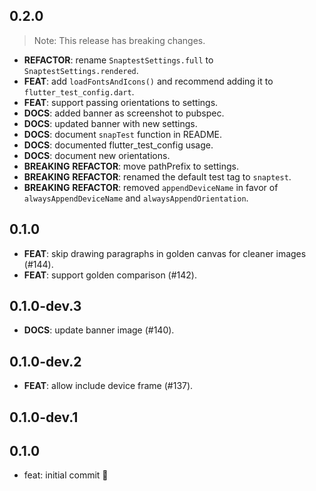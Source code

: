 ## 0.2.0

> Note: This release has breaking changes.

 - **REFACTOR**: rename `SnaptestSettings.full` to `SnaptestSettings.rendered`.
 - **FEAT**: add `loadFontsAndIcons()` and recommend adding it to `flutter_test_config.dart`.
 - **FEAT**: support passing orientations to settings.
 - **DOCS**: added banner as screenshot to pubspec.
 - **DOCS**: updated banner with new settings.
 - **DOCS**: document `snapTest` function in README.
 - **DOCS**: documented flutter_test_config usage.
 - **DOCS**: document new orientations.
 - **BREAKING** **REFACTOR**: move pathPrefix to settings.
 - **BREAKING** **REFACTOR**: renamed the default test tag to `snaptest`.
 - **BREAKING** **REFACTOR**: removed `appendDeviceName` in favor of `alwaysAppendDeviceName` and `alwaysAppendOrientation`.

## 0.1.0

 - **FEAT**: skip drawing paragraphs in golden canvas for cleaner images (#144).
 - **FEAT**: support golden comparison (#142).

## 0.1.0-dev.3

 - **DOCS**: update banner image (#140).

## 0.1.0-dev.2

 - **FEAT**: allow include device frame (#137).

## 0.1.0-dev.1

## 0.1.0

- feat: initial commit 🎉
